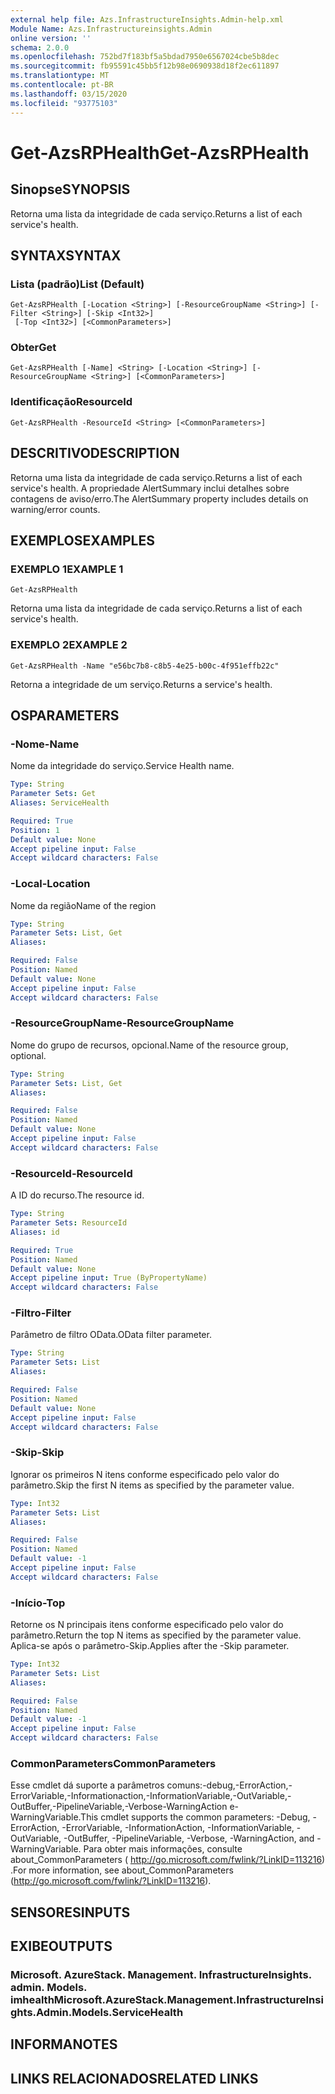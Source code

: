 ```yaml
---
external help file: Azs.InfrastructureInsights.Admin-help.xml
Module Name: Azs.Infrastructureinsights.Admin
online version: ''
schema: 2.0.0
ms.openlocfilehash: 752bd7f183bf5a5bdad7950e6567024cbe5b8dec
ms.sourcegitcommit: fb95591c45bb5f12b98e0690938d18f2ec611897
ms.translationtype: MT
ms.contentlocale: pt-BR
ms.lasthandoff: 03/15/2020
ms.locfileid: "93775103"
---
```

# <span data-ttu-id="9be71-101">Get-AzsRPHealth</span><span class="sxs-lookup"><span data-stu-id="9be71-101">Get-AzsRPHealth</span></span>

## <span data-ttu-id="9be71-102">Sinopse</span><span class="sxs-lookup"><span data-stu-id="9be71-102">SYNOPSIS</span></span>
<span data-ttu-id="9be71-103">Retorna uma lista da integridade de cada serviço.</span><span class="sxs-lookup"><span data-stu-id="9be71-103">Returns a list of each service's health.</span></span>

## <span data-ttu-id="9be71-104">SYNTAX</span><span class="sxs-lookup"><span data-stu-id="9be71-104">SYNTAX</span></span>

### <span data-ttu-id="9be71-105">Lista (padrão)</span><span class="sxs-lookup"><span data-stu-id="9be71-105">List (Default)</span></span>
```
Get-AzsRPHealth [-Location <String>] [-ResourceGroupName <String>] [-Filter <String>] [-Skip <Int32>]
 [-Top <Int32>] [<CommonParameters>]
```

### <span data-ttu-id="9be71-106">Obter</span><span class="sxs-lookup"><span data-stu-id="9be71-106">Get</span></span>
```
Get-AzsRPHealth [-Name] <String> [-Location <String>] [-ResourceGroupName <String>] [<CommonParameters>]
```

### <span data-ttu-id="9be71-107">Identificação</span><span class="sxs-lookup"><span data-stu-id="9be71-107">ResourceId</span></span>
```
Get-AzsRPHealth -ResourceId <String> [<CommonParameters>]
```

## <span data-ttu-id="9be71-108">DESCRITIVO</span><span class="sxs-lookup"><span data-stu-id="9be71-108">DESCRIPTION</span></span>
<span data-ttu-id="9be71-109">Retorna uma lista da integridade de cada serviço.</span><span class="sxs-lookup"><span data-stu-id="9be71-109">Returns a list of each service's health.</span></span> <span data-ttu-id="9be71-110">A propriedade AlertSummary inclui detalhes sobre contagens de aviso/erro.</span><span class="sxs-lookup"><span data-stu-id="9be71-110">The AlertSummary property includes details on warning/error counts.</span></span>

## <span data-ttu-id="9be71-111">EXEMPLOS</span><span class="sxs-lookup"><span data-stu-id="9be71-111">EXAMPLES</span></span>

### <span data-ttu-id="9be71-112">EXEMPLO 1</span><span class="sxs-lookup"><span data-stu-id="9be71-112">EXAMPLE 1</span></span>
```
Get-AzsRPHealth
```

<span data-ttu-id="9be71-113">Retorna uma lista da integridade de cada serviço.</span><span class="sxs-lookup"><span data-stu-id="9be71-113">Returns a list of each service's health.</span></span>

### <span data-ttu-id="9be71-114">EXEMPLO 2</span><span class="sxs-lookup"><span data-stu-id="9be71-114">EXAMPLE 2</span></span>
```
Get-AzsRPHealth -Name "e56bc7b8-c8b5-4e25-b00c-4f951effb22c"
```

<span data-ttu-id="9be71-115">Retorna a integridade de um serviço.</span><span class="sxs-lookup"><span data-stu-id="9be71-115">Returns a service's health.</span></span>

## <span data-ttu-id="9be71-116">OS</span><span class="sxs-lookup"><span data-stu-id="9be71-116">PARAMETERS</span></span>

### <span data-ttu-id="9be71-117">-Nome</span><span class="sxs-lookup"><span data-stu-id="9be71-117">-Name</span></span>
<span data-ttu-id="9be71-118">Nome da integridade do serviço.</span><span class="sxs-lookup"><span data-stu-id="9be71-118">Service Health name.</span></span>

```yaml
Type: String
Parameter Sets: Get
Aliases: ServiceHealth

Required: True
Position: 1
Default value: None
Accept pipeline input: False
Accept wildcard characters: False
```

### <span data-ttu-id="9be71-119">-Local</span><span class="sxs-lookup"><span data-stu-id="9be71-119">-Location</span></span>
<span data-ttu-id="9be71-120">Nome da região</span><span class="sxs-lookup"><span data-stu-id="9be71-120">Name of the region</span></span>

```yaml
Type: String
Parameter Sets: List, Get
Aliases:

Required: False
Position: Named
Default value: None
Accept pipeline input: False
Accept wildcard characters: False
```

### <span data-ttu-id="9be71-121">-ResourceGroupName</span><span class="sxs-lookup"><span data-stu-id="9be71-121">-ResourceGroupName</span></span>
<span data-ttu-id="9be71-122">Nome do grupo de recursos, opcional.</span><span class="sxs-lookup"><span data-stu-id="9be71-122">Name of the resource group, optional.</span></span>

```yaml
Type: String
Parameter Sets: List, Get
Aliases:

Required: False
Position: Named
Default value: None
Accept pipeline input: False
Accept wildcard characters: False
```

### <span data-ttu-id="9be71-123">-ResourceId</span><span class="sxs-lookup"><span data-stu-id="9be71-123">-ResourceId</span></span>
<span data-ttu-id="9be71-124">A ID do recurso.</span><span class="sxs-lookup"><span data-stu-id="9be71-124">The resource id.</span></span>

```yaml
Type: String
Parameter Sets: ResourceId
Aliases: id

Required: True
Position: Named
Default value: None
Accept pipeline input: True (ByPropertyName)
Accept wildcard characters: False
```

### <span data-ttu-id="9be71-125">-Filtro</span><span class="sxs-lookup"><span data-stu-id="9be71-125">-Filter</span></span>
<span data-ttu-id="9be71-126">Parâmetro de filtro OData.</span><span class="sxs-lookup"><span data-stu-id="9be71-126">OData filter parameter.</span></span>

```yaml
Type: String
Parameter Sets: List
Aliases:

Required: False
Position: Named
Default value: None
Accept pipeline input: False
Accept wildcard characters: False
```

### <span data-ttu-id="9be71-127">-Skip</span><span class="sxs-lookup"><span data-stu-id="9be71-127">-Skip</span></span>
<span data-ttu-id="9be71-128">Ignorar os primeiros N itens conforme especificado pelo valor do parâmetro.</span><span class="sxs-lookup"><span data-stu-id="9be71-128">Skip the first N items as specified by the parameter value.</span></span>

```yaml
Type: Int32
Parameter Sets: List
Aliases:

Required: False
Position: Named
Default value: -1
Accept pipeline input: False
Accept wildcard characters: False
```

### <span data-ttu-id="9be71-129">-Início</span><span class="sxs-lookup"><span data-stu-id="9be71-129">-Top</span></span>
<span data-ttu-id="9be71-130">Retorne os N principais itens conforme especificado pelo valor do parâmetro.</span><span class="sxs-lookup"><span data-stu-id="9be71-130">Return the top N items as specified by the parameter value.</span></span>
<span data-ttu-id="9be71-131">Aplica-se após o parâmetro-Skip.</span><span class="sxs-lookup"><span data-stu-id="9be71-131">Applies after the -Skip parameter.</span></span>

```yaml
Type: Int32
Parameter Sets: List
Aliases:

Required: False
Position: Named
Default value: -1
Accept pipeline input: False
Accept wildcard characters: False
```

### <span data-ttu-id="9be71-132">CommonParameters</span><span class="sxs-lookup"><span data-stu-id="9be71-132">CommonParameters</span></span>
<span data-ttu-id="9be71-133">Esse cmdlet dá suporte a parâmetros comuns:-debug,-ErrorAction,-ErrorVariable,-Informationaction,-InformationVariable,-OutVariable,-OutBuffer,-PipelineVariable,-Verbose-WarningAction e-WarningVariable.</span><span class="sxs-lookup"><span data-stu-id="9be71-133">This cmdlet supports the common parameters: -Debug, -ErrorAction, -ErrorVariable, -InformationAction, -InformationVariable, -OutVariable, -OutBuffer, -PipelineVariable, -Verbose, -WarningAction, and -WarningVariable.</span></span> <span data-ttu-id="9be71-134">Para obter mais informações, consulte about_CommonParameters ( http://go.microsoft.com/fwlink/?LinkID=113216) .</span><span class="sxs-lookup"><span data-stu-id="9be71-134">For more information, see about_CommonParameters (http://go.microsoft.com/fwlink/?LinkID=113216).</span></span>

## <span data-ttu-id="9be71-135">SENSORES</span><span class="sxs-lookup"><span data-stu-id="9be71-135">INPUTS</span></span>

## <span data-ttu-id="9be71-136">EXIBE</span><span class="sxs-lookup"><span data-stu-id="9be71-136">OUTPUTS</span></span>

### <span data-ttu-id="9be71-137">Microsoft. AzureStack. Management. InfrastructureInsights. admin. Models. imhealth</span><span class="sxs-lookup"><span data-stu-id="9be71-137">Microsoft.AzureStack.Management.InfrastructureInsights.Admin.Models.ServiceHealth</span></span>

## <span data-ttu-id="9be71-138">INFORMA</span><span class="sxs-lookup"><span data-stu-id="9be71-138">NOTES</span></span>

## <span data-ttu-id="9be71-139">LINKS RELACIONADOS</span><span class="sxs-lookup"><span data-stu-id="9be71-139">RELATED LINKS</span></span>
